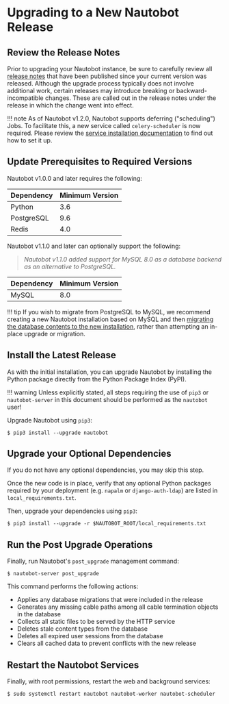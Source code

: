 # Upgrading to a New Nautobot Release

## Review the Release Notes

Prior to upgrading your Nautobot instance, be sure to carefully review all [release notes](../../release-notes/) that
have been published since your current version was released. Although the upgrade process typically does not involve
additional work, certain releases may introduce breaking or backward-incompatible changes. These are called out in the
release notes under the release in which the change went into effect.

!!! note
    As of Nautobot v1.2.0, Nautobot supports deferring ("scheduling") Jobs. To facilitate this, a new service called `celery-scheduler` is now required. Please review the [service installation documentation](./services.md) to find out how to set it up.

## Update Prerequisites to Required Versions

Nautobot v1.0.0 and later requires the following:

| Dependency | Minimum Version |
|------------|-----------------|
| Python     | 3.6             |
| PostgreSQL | 9.6             |
| Redis      | 4.0             |

Nautobot v1.1.0 and later can optionally support the following:

> *Nautobot v1.1.0 added support for MySQL 8.0 as a database backend as an alternative to PostgreSQL.*

| Dependency | Minimum Version |
|------------|-----------------|
| MySQL      | 8.0             |

!!! tip
    If you wish to migrate from PostgreSQL to MySQL, we recommend creating a new Nautobot installation based on MySQL and then [migrating the database contents to the new installation](./migrating-from-postgresql.md), rather than attempting an in-place upgrade or migration.

## Install the Latest Release

As with the initial installation, you can upgrade Nautobot by installing the Python package directly from the Python Package Index (PyPI).

!!! warning
    Unless explicitly stated, all steps requiring the use of `pip3` or `nautobot-server` in this document should be performed as the `nautobot` user!

Upgrade Nautobot using `pip3`:

```no-highlight
$ pip3 install --upgrade nautobot
```

## Upgrade your Optional Dependencies

If you do not have any optional dependencies, you may skip this step.

Once the new code is in place, verify that any optional Python packages required by your deployment (e.g. `napalm` or
`django-auth-ldap`) are listed in `local_requirements.txt`. 

Then, upgrade your dependencies using `pip3`:

```no-highlight
$ pip3 install --upgrade -r $NAUTOBOT_ROOT/local_requirements.txt
```

## Run the Post Upgrade Operations

Finally, run Nautobot's `post_upgrade` management command:

```no-highlight
$ nautobot-server post_upgrade
```

This command performs the following actions:

* Applies any database migrations that were included in the release
* Generates any missing cable paths among all cable termination objects in the database
* Collects all static files to be served by the HTTP service
* Deletes stale content types from the database
* Deletes all expired user sessions from the database
* Clears all cached data to prevent conflicts with the new release

## Restart the Nautobot Services

Finally, with root permissions, restart the web and background services:

```no-highlight
$ sudo systemctl restart nautobot nautobot-worker nautobot-scheduler
```
